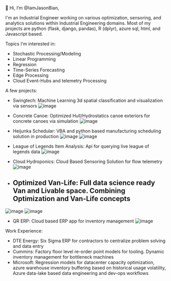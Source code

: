 
<!---
IamJasonBian/IamJasonBian is a ✨ special ✨ repository because its `README.md` (this file) appears on your GitHub profile.
You can click the Preview link to take a look at your changes.
--->

👋 Hi, I’m @IamJasonBian, 

I'm an Industrial Engineer working on various optimization, sensoring, and analytics solutions within Industrial Engineering domains. Most of my projects are python (flask, django, pandas), R (dplyr), azure sql, html, and Javascript based.

Topics I'm interested in: 
  * Stochastic Processing/Modeling 
  * Linear Programming
  * Regression
  * Time-Series Forecasting
  * Edge Processing
  * Cloud Event-Hubs and telemetry Processing
  
 A few projects:
  * Swingtech: Machine Learning 3d spatial classification and visualization via sensors
  ![image](https://user-images.githubusercontent.com/16582383/118032809-ed805980-b31c-11eb-965e-4729abbd7419.png)

  * Concrete Canoe: Optimized Hull/Hydrostatics canoe exteriors for concrete canoes via simulation
  ![image](https://user-images.githubusercontent.com/16582383/118032626-bd38bb00-b31c-11eb-93ca-d78dbe76b86b.png)

  
  * Heijunka Schedular: VBA and python based manufacturing scheduling solution in production
  ![image](https://user-images.githubusercontent.com/16582383/118032317-6337f580-b31c-11eb-88eb-cdbe0ab4fa45.png)
![image](https://user-images.githubusercontent.com/16582383/118032361-721ea800-b31c-11eb-8cb3-695b428a3486.png)

  * League of Legends Item Analysis: Api for querying live league of legends data
  ![image](https://user-images.githubusercontent.com/16582383/118032998-23254280-b31d-11eb-86bd-91ab7e18fee9.png)

  * Cloud Hydroponics: Cloud Based Sensoring Solution for flow telemetry 
  ![image](https://user-images.githubusercontent.com/16582383/118032925-0ab52800-b31d-11eb-9ff7-ad16fc96e6d4.png)

  * ## Optimized Van-Life: Full data science ready Van and Livable space. Combining Optimization and Van-Life concepts
  
  ![image](https://user-images.githubusercontent.com/16582383/118031913-e86eda80-b31b-11eb-88c2-2a4242a13c53.png)
  ![image](https://user-images.githubusercontent.com/16582383/118032867-fcffa280-b31c-11eb-9ad4-debc6f7168c2.png)


  * QR ERP: Cloud based ERP app for inventory management 
  ![image](https://user-images.githubusercontent.com/16582383/118032035-0dfbe400-b31c-11eb-93f7-4ec9914af902.png)

  
 Work Experience:
   * DTE Energy: Six Sigma ERP for contractors to centralize problem solving and data entry
   * Cummins: Factory floor level re-order point models for tooling. Dynamic inventory management for bottleneck machines
   * Microsoft: Regression models for datacenter capacity optimization, azure warehouse inventory buffering based on historical usage volatility, Azure data-lake based data engineering and dev-ops workflows
   
   
